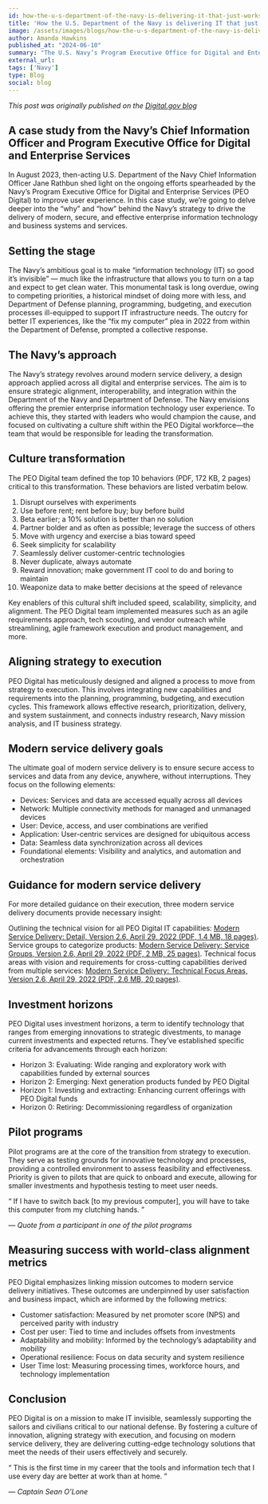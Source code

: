 ```yaml
---
id: how-the-u-s-department-of-the-navy-is-delivering-it-that-just-works
title: 'How the U.S. Department of the Navy is delivering IT that just works'
image: /assets/images/blogs/how-the-u-s-department-of-the-navy-is-delivering-it-that-just-works.jpg
author: Amanda Hawkins
published_at: "2024-06-10"
summary: "The U.S. Navy’s Program Executive Office for Digital and Enterprise Services is working to revolutionize how information technology is acquired"
external_url:
tags: ['Navy']
type: Blog
social: blog
---
```


*This post was originally published on the [Digital.gov blog](https://digital.gov/2024/06/10/how-the-u-s-department-of-the-navy-is-delivering-it-that-just-works/)*

## A case study from the Navy’s Chief Information Officer and Program Executive Office for Digital and Enterprise Services

In August 2023, then-acting U.S. Department of the Navy Chief Information Officer Jane Rathbun shed light on the ongoing efforts spearheaded by the Navy’s Program Executive Office for Digital and Enterprise Services (PEO Digital) to improve user experience. In this case study, we’re going to delve deeper into the “why” and “how” behind the Navy’s strategy to drive the delivery of modern, secure, and effective enterprise information technology and business systems and services.


## **Setting the stage**
The Navy’s ambitious goal is to make “information technology (IT) so good it’s invisible” — much like the infrastructure that allows you to turn on a tap and expect to get clean water. This monumental task is long overdue, owing to competing priorities, a historical mindset of doing more with less, and Department of Defense planning, programming, budgeting, and execution processes ill-equipped to support IT infrastructure needs. The outcry for better IT experiences, like the “fix my computer” plea in 2022 from within the Department of Defense, prompted a collective response.


## **The Navy’s approach**
The Navy’s strategy revolves around modern service delivery, a design approach applied across all digital and enterprise services. The aim is to ensure strategic alignment, interoperability, and integration within the Department of the Navy and Department of Defense. The Navy envisions offering the premier enterprise information technology user experience. To achieve this, they started with leaders who would champion the cause, and focused on cultivating a culture shift within the PEO Digital workforce—the team that would be responsible for leading the transformation.


## **Culture transformation**
The PEO Digital team defined the top 10 behaviors (PDF, 172 KB, 2 pages) critical to this transformation. These behaviors are listed verbatim below.

1. Disrupt ourselves with experiments
2. Use before rent; rent before buy; buy before build
3. Beta earlier; a 10% solution is better than no solution
4. Partner bolder and as often as possible; leverage the success of others
5. Move with urgency and exercise a bias toward speed
6. Seek simplicity for scalability
7. Seamlessly deliver customer-centric technologies
8. Never duplicate, always automate
9. Reward innovation; make government IT cool to do and boring to maintain
10. Weaponize data to make better decisions at the speed of relevance

Key enablers of this cultural shift included speed, scalability, simplicity, and alignment. The PEO Digital team implemented measures such as an agile requirements approach, tech scouting, and vendor outreach while streamlining, agile framework execution and product management, and more.


## **Aligning strategy to execution**
PEO Digital has meticulously designed and aligned a process to move from strategy to execution. This involves integrating new capabilities and requirements into the planning, programming, budgeting, and execution cycles. This framework allows effective research, prioritization, delivery, and system sustainment, and connects industry research, Navy mission analysis, and IT business strategy.


## **Modern service delivery goals**
The ultimate goal of modern service delivery is to ensure secure access to services and data from any device, anywhere, without interruptions. They focus on the following elements:

- Devices: Services and data are accessed equally across all devices
- Network: Multiple connectivity methods for managed and unmanaged devices
- User: Device, access, and user combinations are verified
- Application: User-centric services are designed for ubiquitous access
- Data: Seamless data synchronization across all devices
- Foundational elements: Visibility and analytics, and automation and orchestration

## **Guidance for modern service delivery**
For more detailed guidance on their execution, three modern service delivery documents provide necessary insight:

Outlining the technical vision for all PEO Digital IT capabilities: [Modern Service Delivery: Detail, Version 2.6, April 29, 2022 (PDF, 1.4 MB, 18 pages)](https://www.peodigital.navy.mil/Portals/96/Documents/Modern-Service-Delivery-Detail-20220429-rev2.6.pdf).
Service groups to categorize products: [Modern Service Delivery: Service Groups, Version 2.6, April 29, 2022 (PDF, 2 MB, 25 pages)](https://www.peodigital.navy.mil/Portals/96/Documents/Modern-Service-Delivery-SG-20220429-rev2.6.pdf).
Technical focus areas with vision and requirements for cross-cutting capabilities derived from multiple services: [Modern Service Delivery: Technical Focus Areas, Version 2.6, April 29, 2022 (PDF, 2.6 MB, 20 pages)](https://www.peodigital.navy.mil/Portals/96/Documents/Modern-Service-Delivery-TFA-20220429-rev2.6.pdf).


## **Investment horizons**
PEO Digital uses investment horizons, a term to identify technology that ranges from emerging innovations to strategic divestments, to manage current investments and expected returns. They’ve established specific criteria for advancements through each horizon:

- Horizon 3: Evaluating: Wide ranging and exploratory work with capabilities funded by external sources
- Horizon 2: Emerging: Next generation products funded by PEO Digital
- Horizon 1: Investing and extracting: Enhancing current offerings with PEO Digital funds
- Horizon 0: Retiring: Decommissioning regardless of organization

## **Pilot programs**
Pilot programs are at the core of the transition from strategy to execution. They serve as testing grounds for innovative technology and processes, providing a controlled environment to assess feasibility and effectiveness. Priority is given to pilots that are quick to onboard and execute, allowing for smaller investments and hypothesis testing to meet user needs.

<div class="quote-blog"><p>“ If I have to switch back [to my previous computer], you will have to take this computer from my clutching hands. ”</p>
<footer><cite><p>— Quote from a participant in one of the pilot programs</p></cite></footer>
</div>

## **Measuring success with world-class alignment metrics**
PEO Digital emphasizes linking mission outcomes to modern service delivery initiatives. These outcomes are underpinned by user satisfaction and business impact, which are informed by the following metrics:

- Customer satisfaction: Measured by net promoter score (NPS) and perceived parity with industry
- Cost per user: Tied to time and includes offsets from investments
- Adaptability and mobility: Informed by the technology’s adaptability and mobility
- Operational resilience: Focus on data security and system resilience
- User Time lost: Measuring processing times, workforce hours, and technology implementation


## **Conclusion**
PEO Digital is on a mission to make IT invisible, seamlessly supporting the sailors and civilians critical to our national defense. By fostering a culture of innovation, aligning strategy with execution, and focusing on modern service delivery, they are delivering cutting-edge technology solutions that meet the needs of their users effectively and securely.



<div class="quote-blog">
    <p>“ This is the first time in my career that the tools and information tech that I use every day are better at work than at home. ”</p> 
    <footer>
        <cite>
            <p>— Captain Sean O’Lone</p>
        </cite>
    </footer>
</div>
   
